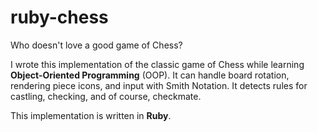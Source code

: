 # ruby-chess

Who doesn't love a good game of Chess?

I wrote this implementation of the classic game of Chess while learning **Object-Oriented Programming** (OOP). It can handle board rotation, rendering piece icons, and input with Smith Notation. It detects rules for castling, checking, and of course, checkmate.

This implementation is written in **Ruby**.
